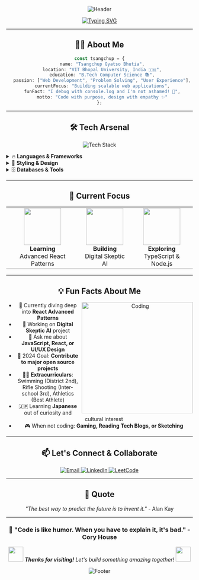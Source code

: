 <div align="center">
  
  ![Header](https://capsule-render.vercel.app/api?type=waving&color=gradient&customColorList=6,11,20&height=180&section=header&text=Tsangchup%20Gyatso%20Bhutia&fontSize=35&fontColor=fff)

  [![Typing SVG](https://readme-typing-svg.herokuapp.com?font=Fira+Code&weight=500&size=20&pause=1000&color=6366F1&center=true&vCenter=true&random=false&width=450&lines=Computer+Science+Student;Web+Developer;Problem+Solver)](https://git.io/typing-svg)

</div>

---

<div align="center">
  
  ## 🧑‍💻 About Me
  
  ```typescript
  const tsangchup = {
    name: "Tsangchup Gyatso Bhutia",
    location: "VIT Bhopal University, India 🇮🇳",
    education: "B.Tech Computer Science 📚",
    passion: ["Web Development", "Problem Solving", "User Experience"],
    currentFocus: "Building scalable web applications",
    funFact: "I debug with console.log and I'm not ashamed! 🐛",
    motto: "Code with purpose, design with empathy ✨"
  };
  ```
  
</div>

---

<div align="center">
  
  ## 🛠️ Tech Arsenal
  
  ![Tech Stack](https://skillicons.dev/icons?i=js,ts,react,nodejs,python,html,css,tailwind,mongodb,mysql,git,github,vscode,figma&theme=dark)
  
</div>

<details>
<summary>🔥 <strong>Languages & Frameworks</strong></summary>
<br>

![JavaScript](https://img.shields.io/badge/JavaScript-F7DF1E?style=for-the-badge&logo=javascript&logoColor=black)
![TypeScript](https://img.shields.io/badge/TypeScript-007ACC?style=for-the-badge&logo=typescript&logoColor=white)
![React](https://img.shields.io/badge/React-20232A?style=for-the-badge&logo=react&logoColor=61DAFB)
![Node.js](https://img.shields.io/badge/Node.js-43853D?style=for-the-badge&logo=node.js&logoColor=white)
![Python](https://img.shields.io/badge/Python-3776AB?style=for-the-badge&logo=python&logoColor=white)
![HTML5](https://img.shields.io/badge/HTML5-E34F26?style=for-the-badge&logo=html5&logoColor=white)
![CSS3](https://img.shields.io/badge/CSS3-1572B6?style=for-the-badge&logo=css3&logoColor=white)

</details>

<details>
<summary>🎨 <strong>Styling & Design</strong></summary>
<br>

![TailwindCSS](https://img.shields.io/badge/Tailwind_CSS-38B2AC?style=for-the-badge&logo=tailwind-css&logoColor=white)
![Sass](https://img.shields.io/badge/Sass-CC6699?style=for-the-badge&logo=sass&logoColor=white)
![Figma](https://img.shields.io/badge/Figma-F24E1E?style=for-the-badge&logo=figma&logoColor=white)
![Bootstrap](https://img.shields.io/badge/Bootstrap-563D7C?style=for-the-badge&logo=bootstrap&logoColor=white)

</details>

<details>
<summary>🗄️ <strong>Databases & Tools</strong></summary>
<br>

![MongoDB](https://img.shields.io/badge/MongoDB-4EA94B?style=for-the-badge&logo=mongodb&logoColor=white)
![MySQL](https://img.shields.io/badge/MySQL-00000F?style=for-the-badge&logo=mysql&logoColor=white)
![Git](https://img.shields.io/badge/Git-F05032?style=for-the-badge&logo=git&logoColor=white)
![VS Code](https://img.shields.io/badge/VS_Code-007ACC?style=for-the-badge&logo=visual-studio-code&logoColor=white)

</details>

---

<div align="center">
  
  ## 🎯 Current Focus
  
  <table>
    <tr>
      <td align="center">
        <img src="https://media.giphy.com/media/SWoSkN6DxTszqIKEqv/giphy.gif" width="100" height="100">
        <br><strong>Learning</strong><br>Advanced React Patterns
      </td>
      <td align="center">
        <img src="https://media.giphy.com/media/L1R1tvI9svkIWwpVYr/giphy.gif" width="100" height="100">
        <br><strong>Building</strong><br>Digital Skeptic AI
      </td>
      <td align="center">
        <img src="https://media.giphy.com/media/f3iwJFOVOwuy7K6FFw/giphy.gif" width="100" height="100">
        <br><strong>Exploring</strong><br>TypeScript & Node.js
      </td>
    </tr>
  </table>
  
</div>

---

<div align="center">
  
  ## 💡 Fun Facts About Me
  
  <img align="right" alt="Coding" width="300" src="https://media.giphy.com/media/qgQUggAC3Pfv687qPC/giphy.gif">
  
  - 🌱 Currently diving deep into **React Advanced Patterns**
  - 🔭 Working on **Digital Skeptic AI** project
  - 💬 Ask me about **JavaScript, React, or UI/UX Design**
  - 🎯 2024 Goal: **Contribute to major open source projects**
  - 🏊‍♂️ **Extracurriculars**: Swimming (District 2nd), Rifle Shooting (Inter-school 3rd), Athletics (Best Athlete)
  - 🇯🇵 Learning **Japanese** out of curiosity and cultural interest
  - 🎮 When not coding: **Gaming, Reading Tech Blogs, or Sketching**
  
</div>

---

<div align="center">
  
  ## 📫 Let's Connect & Collaborate
  
  <a href="mailto:bhutiatsangchup@gmail.com">
    <img src="https://img.shields.io/badge/Email-D14836?style=for-the-badge&logo=gmail&logoColor=white" alt="Email"/>
  </a>
  <a href="https://linkedin.com/in/tsangchup">
    <img src="https://img.shields.io/badge/LinkedIn-0077B5?style=for-the-badge&logo=linkedin&logoColor=white" alt="LinkedIn"/>
  </a>
  <a href="https://leetcode.com/u/tgb100">
    <img src="https://img.shields.io/badge/LeetCode-FFA116?style=for-the-badge&logo=leetcode&logoColor=black" alt="LeetCode"/>
  </a>
  
</div>

---

<div align="center">
  
  ## 💭 Quote
  
  *"The best way to predict the future is to invent it."* - Alan Kay
  
</div>

---

<div align="center">
  
  ### 🚀 "Code is like humor. When you have to explain it, it's bad." - Cory House
  
  <img src="https://media.giphy.com/media/LnQjpWaON8nhr21vNW/giphy.gif" width="40"> <em><b>Thanks for visiting!</b> Let's build something amazing together!</em> <img src="https://media.giphy.com/media/LnQjpWaON8nhr21vNW/giphy.gif" width="40">
  
  ![Footer](https://capsule-render.vercel.app/api?type=waving&color=gradient&customColorList=6,11,20&height=100&section=footer)
  
</div>
